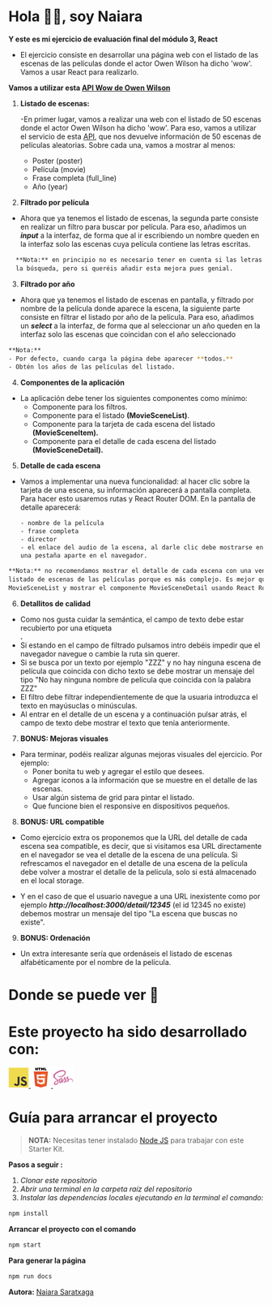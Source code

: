 # Hola 👋🏽, soy Naiara

**Y este es mi ejercicio de evaluación final del módulo 3, React**

- El ejercicio consiste en desarrollar una página web con el listado de las escenas de las películas donde el
  actor Owen Wilson ha dicho 'wow'. Vamos a usar React para realizarlo.

**Vamos a utilizar esta [API Wow de Owen Wilson](https://owen-wilson-wow-api.herokuapp.com/)**

1. **Listado de escenas:**

   -En primer lugar, vamos a realizar una web con el listado de 50 escenas donde el actor Owen Wilson ha
   dicho 'wow'.
   Para eso, vamos a utilizar el servicio de esta [API](https://owen-wilson-wow-api.herokuapp.com/wows/random?results=50/), que nos devuelve información de 50 escenas de películas aleatorias. Sobre cada una, vamos a
   mostrar al menos:

   - Poster (poster)
   - Película (movie)
   - Frase completa (full_line)
   - Año (year)

2. **Filtrado por película**

- Ahora que ya tenemos el listado de escenas, la segunda parte consiste en realizar un filtro para buscar por
  película. Para eso, añadimos un **_input_** a la interfaz, de forma que al ir escribiendo un nombre queden en la
  interfaz solo las escenas cuya película contiene las letras escritas.

```bash
  **Nota:** en principio no es necesario tener en cuenta si las letras están en mayúscula / minúscula para
  la búsqueda, pero si queréis añadir esta mejora pues genial.
```

3. **Filtrado por año**

- Ahora que ya tenemos el listado de escenas en pantalla, y filtrado por nombre de la película donde aparece
  la escena, la siguiente parte consiste en filtrar el listado por año de la película. Para eso, añadimos un
  **_select_** a la interfaz, de forma que al seleccionar un año queden en la interfaz solo las escenas que
  coincidan con el año seleccionado

```bash
**Nota:**
- Por defecto, cuando carga la página debe aparecer **todos.**
- Obtén los años de las películas del listado.
```

4. **Componentes de la aplicación**

- La aplicación debe tener los siguientes componentes como mínimo:
  - Componente para los filtros.
  - Componente para el listado **(MovieSceneList)**.
  - Componente para la tarjeta de cada escena del listado **(MovieSceneItem).**
  - Componente para el detalle de cada escena del listado **(MovieSceneDetail).**

5. **Detalle de cada escena**

- Vamos a implementar una nueva funcionalidad: al hacer clic sobre la tarjeta de una escena, su información
  aparecerá a pantalla completa. Para hacer esto usaremos rutas y React Router DOM. En la pantalla de
  detalle aparecerá:

      - nombre de la película
      - frase completa
      - director
      - el enlace del audio de la escena, al darle clic debe mostrarse en una pestaña aparte en el navegador.

```bash
**Nota:** no recomendamos mostrar el detalle de cada escena con una ventana modal por encima del
listado de escenas de las películas porque es más complejo. Es mejor quitar el componente
MovieSceneList y mostrar el componente MovieSceneDetail usando React Router.
```

6. **Detallitos de calidad**

- Como nos gusta cuidar la semántica, el campo de texto debe estar recubierto por una etiqueta
  **_<form />._**
- Si estando en el campo de filtrado pulsamos intro debéis impedir que el navegador navegue o cambie
  la ruta sin querer.
- Si se busca por un texto por ejemplo "ZZZ" y no hay ninguna escena de película que coincida con
  dicho texto se debe mostrar un mensaje del tipo "No hay ninguna nombre de película que coincida
  con la palabra ZZZ"
- El filtro debe filtrar independientemente de que la usuaria introduzca el texto en mayúsuclas o
  minúsculas.
- Al entrar en el detalle de un escena y a continuación pulsar atrás, el campo de texto debe mostrar el
  texto que tenía anteriormente.

7. **BONUS: Mejoras visuales**

- Para terminar, podéis realizar algunas mejoras visuales del ejercicio. Por ejemplo:
  - Poner bonita tu web y agregar el estilo que desees.
  - Agregar iconos a la información que se muestre en el detalle de las escenas.
  - Usar algún sistema de grid para pintar el listado.
  - Que funcione bien el responsive en dispositivos pequeños.

8. **BONUS: URL compatible**

- Como ejercicio extra os proponemos que la URL del detalle de cada escena sea compatible, es decir,
  que si visitamos esa URL directamente en el navegador se vea el detalle de la escena de una película.
  Si refrescamos el navegador en el detalle de una escena de la película debe volver a mostrar el
  detalle de la película, solo si está almacenado en el local storage.

- Y en el caso de que el usuario navegue a una URL inexistente como por ejemplo
  **_http://localhost:3000/detail/12345_** (el id 12345 no existe) debemos mostrar un mensaje
  del tipo "La escena que buscas no existe".

9. **BONUS: Ordenación**

- Un extra interesante sería que ordenáseis el listado de escenas alfabéticamente por el nombre de la
  película.

# Donde se puede ver 👀

# Este proyecto ha sido desarrollado con:

<a href="https://developer.mozilla.org/en-US/docs/Web/JavaScript" target="_blank" rel="noreferrer"> <img src="https://raw.githubusercontent.com/devicons/devicon/master/icons/javascript/javascript-original.svg" alt="javascript" width="40" height="40"/> <a href="https://www.w3.org/html/" target="_blank" rel="noreferrer"> <img src="https://raw.githubusercontent.com/devicons/devicon/master/icons/html5/html5-original-wordmark.svg" alt="html5" width="40" height="40"/> </a> </a> <a href="https://sass-lang.com" target="_blank" rel="noreferrer"> <img src="https://raw.githubusercontent.com/devicons/devicon/master/icons/sass/sass-original.svg" alt="sass" width="40" height="40"/> </a> </p>

# Guía para arrancar el proyecto

> **NOTA:** Necesitas tener instalado [Node JS](https://nodejs.org/) para trabajar con este Starter Kit.

**Pasos a seguir :**

1. _Clonar este repositorio_
2. _Abrir una terminal en la carpeta raíz del repositorio_
3. _Instalar las dependencias locales ejecutando en la terminal el comando:_

```bash
npm install
```

**Arrancar el proyecto con el comando**

```bash
npm start
```

**Para generar la página**

```bash
npm run docs
```

**Autora:**
[Naiara Saratxaga](https://github.com/NaiSaratxaga)
